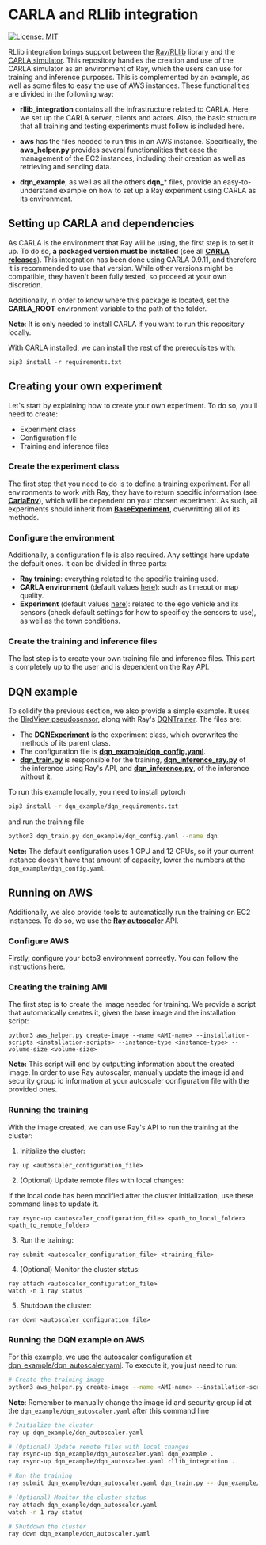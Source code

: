 # CARLA and RLlib integration

[![License: MIT](https://img.shields.io/badge/License-MIT-yellow.svg)](https://opensource.org/licenses/MIT)

RLlib integration brings support between the [Ray/RLlib](https://github.com/ray-project/ray) library and the [CARLA simulator](https://github.com/carla-simulator/carla). This repository handles the creation and use of the CARLA simulator as an environment of Ray, which the users can use for training and inference purposes. This is complemented by an example, as well as some files to easy the use of AWS instances. These functionalities are divided in the following way:

* **rllib_integration** contains all the infrastructure related to CARLA. Here, we set up the CARLA server, clients and actors. Also, the basic structure that all training and testing experiments must follow is included here.

* **aws** has the files needed to run this in an AWS instance. Specifically, the **aws_helper.py** provides several functionalities that ease the management of the EC2 instances, including their creation as well as retrieving and sending data.

* **dqn_example**, as well as all the others **dqn_*** files, provide an easy-to-understand example on how to set up a Ray experiment using CARLA as its environment.

## Setting up CARLA and dependencies

As CARLA is the environment that Ray will be using, the first step is to set it up. To do so, **a packaged version must be installed** (see all [**CARLA releases**](https://github.com/carla-simulator/carla/releases)). This integration has been done using CARLA 0.9.11, and therefore it is recommended to use that version. While other versions might be compatible, they haven't been fully tested, so proceed at your own discretion.

Additionally, in order to know where this package is located, set the **CARLA_ROOT** environment variable to the path of the folder.

**Note**: It is only needed to install CARLA if you want to run this repository locally.

With CARLA installed, we can install the rest of the prerequisites with:

`pip3 install -r requirements.txt`


## Creating your own experiment

Let's start by explaining how to create your own experiment. To do so, you'll need to create:

- Experiment class
- Configuration file
- Training and inference files


### Create the experiment class

The first step that you need to do is to define a training experiment. For all environments to work with Ray, they have to return specific information (see [**CarlaEnv**](https://github.com/carla-simulator/rllib-integration/blob/main/rllib_integration/carla_env.py)), which will be dependent on your chosen experiment. As such, all experiments should inherit from [**BaseExperiment**](https://github.com/carla-simulator/rllib-integration/blob/main/rllib_integration/base_experiment.py#L39), overwritting all of its methods.

### Configure the environment 

Additionally, a configuration file is also required. Any settings here update the default ones. It can be divided in three parts:

- **Ray training**: everything related to the specific training used.
- **CARLA environment** (default values [here](https://github.com/carla-simulator/rllib-integration/blob/main/rllib_integration/carla_core.py#L23)): such as timeout or map quality.
- **Experiment** (default values [here](https://github.com/carla-simulator/rllib-integration/blob/main/rllib_integration/base_experiment.py#L12)): related to the ego vehicle and its sensors (check default settings for how to specificy the sensors to use), as well as the town conditions.

### Create the training and inference files

The last step is to create your own training file and inference files. This part is completely up to the user and is dependent on the Ray API.


## DQN example

To solidify the previous section, we also provide a simple example. It uses the [BirdView pseudosensor](https://github.com/carla-simulator/rllib-integration/blob/main/rllib_integration/sensors/bird_view_manager.py), along with Ray's [DQNTrainer](https://github.com/ray-project/ray/blob/master/rllib/agents/dqn/dqn.py#L285). The files are:

- The [**DQNExperiment**](https://github.com/carla-simulator/rllib-integration/blob/main/dqn_example/dqn_experiment.py#L19) is the experiment class, which overwrites the methods of its parent class.
- The configuration file is [**dqn_example/dqn_config.yaml**](https://github.com/carla-simulator/rllib-integration/blob/main/dqn_example/dqn_config.yaml).
- [**dqn_train.py**](https://github.com/carla-simulator/rllib-integration/blob/main/dqn_train.py) is responsible for the training, [**dqn_inference_ray.py**](https://github.com/carla-simulator/rllib-integration/blob/main/dqn_inference_ray.py) of the inference using Ray's API, and [**dqn_inference.py**](https://github.com/carla-simulator/rllib-integration/blob/main/dqn_inference.py), of the inference without it.

To run this example locally, you need to install pytorch
```bash 
pip3 install -r dqn_example/dqn_requirements.txt
```
and run the training file
```bash
python3 dqn_train.py dqn_example/dqn_config.yaml --name dqn
```

**Note:** The default configuration uses 1 GPU and 12 CPUs, so if your current instance doesn't have that amount of capacity, lower the numbers at the `dqn_example/dqn_config.yaml`.


## Running on AWS

Additionally, we also provide tools to automatically run the training on EC2 instances. To do so, we use the [**Ray autoscaler**](https://docs.ray.io/en/latest/cluster/index.html) API.

### Configure AWS

Firstly, configure your boto3 environment correctly. You can follow the instructions [here](https://boto3.amazonaws.com/v1/documentation/api/latest/guide/configuration.html).

### Creating the training AMI

The first step is to create the image needed for training. We provide a script that automatically creates it, given the base image and the installation script:

```
python3 aws_helper.py create-image --name <AMI-name> --installation-scripts <installation-scripts> --instance-type <instance-type> --volume-size <volume-size>
```

**Note:** This script will end by outputting information about the created image. In order to use Ray autoscaler, manually update the image id and security group id information at your autoscaler configuration file with the provided ones.

### Running the training

With the image created, we can use Ray's API to run the training at the cluster:

1. Initialize the cluster:

```
ray up <autoscaler_configuration_file>
```

2. (Optional) Update remote files with local changes:

If the local code has been modified after the cluster initialization, use these command lines to update it.

```
ray rsync-up <autoscaler_configuration_file> <path_to_local_folder> <path_to_remote_folder>
```

3. Run the training:

```
ray submit <autoscaler_configuration_file> <training_file>
```

4. (Optional) Monitor the cluster status:

```
ray attach <autoscaler_configuration_file>
watch -n 1 ray status
```

5. Shutdown the cluster:

```
ray down <autoscaler_configuration_file>
```

### Running the DQN example on AWS

For this example, we use the autoscaler configuration at [dqn_example/dqn_autoscaler.yaml](https://github.com/carla-simulator/rllib-integration/blob/readme/dqn_example/dqn_autoscaler.yaml#L39). To execute it, you just need to run:

```bash
# Create the training image 
python3 aws_helper.py create-image --name <AMI-name> --installation-scripts install/install.sh --instance-type <instance-type> --volume-size <volume-size>
```

**Note**: Remember to manually change the image id and security group id at the `dqn_example/dqn_autoscaler.yaml` after this command line

```bash
# Initialize the cluster
ray up dqn_example/dqn_autoscaler.yaml

# (Optional) Update remote files with local changes
ray rsync-up dqn_example/dqn_autoscaler.yaml dqn_example .
ray rsync-up dqn_example/dqn_autoscaler.yaml rllib_integration .

# Run the training
ray submit dqn_example/dqn_autoscaler.yaml dqn_train.py -- dqn_example/dqn_config.yaml --auto

# (Optional) Monitor the cluster status 
ray attach dqn_example/dqn_autoscaler.yaml
watch -n 1 ray status

# Shutdown the cluster
ray down dqn_example/dqn_autoscaler.yaml
```

